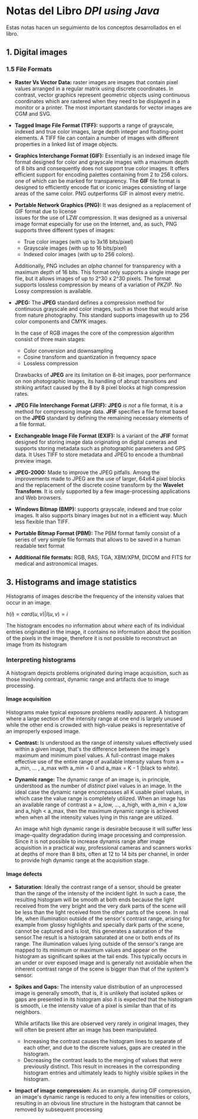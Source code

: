 # Notas del Libro *DPI using Java*

Estas notas hacen un seguimiento de los conceptos desarrollados en el libro.

## 1. Digital images

### 1.5 File Formats
* **Raster Vs Vector Data:** raster images are images that contain pixel values arranged in 
a regular matrix using discrete coordinates. In contrast, vector graphics represent geometric
objects using continuous coordinates which are rastered when they need to be displayed in a
monitor or a printer. The most important standards for vector images are CGM and SVG.

* **Tagged Image File Format (TIFF):** supports a range of grayscale, indexed and true color
images, large depth integer and floating-point elements. A TIFF file can contain a number of
images with different properties in a linked list of image objects.

* **Graphics Interchange Format (GIF):** Essentially is an indexed image file format designed
for color and grayscale images with a maximum depth of 8 bits and consequently does not support
true color images. It offers efficient support for encoding palettes containing from 2 to 256
colors. one of which can be marked for transparency. The **GIF** file format is designed to
efficiently encode flat or iconic images consisting of large areas of the same color.
PNG outperforms GIF in almost every metric.

* **Portable Network Graphics (PNG):** It was designed as a replacement of GIF format due to license     
issues for the use of LZW compression. It was designed as a universal image format especially for use
on the Internet, and, as such, PNG supports three different types of images:
    * True color images (with up to 3x16 bits/pixel)
    * Grayscale images (with up to 16 bits/pixel)
    * Indexed color images (with up to 256 colors).
    
    Additionally, PNG includes an *alpha* channel for transparency with a maximum depth of 16 bits.
    This format only supports a single image per file, but it allows images of up to 2^30 x 2^30 pixels.
    The format supports lossless compression by means of a variation of *PKZIP*. No Lossy compression is available.

* **JPEG:** The **JPEG** standard defines a compression method for continuous grayscale and color images, such as 
those that would arise from nature photography. This standard supports imageswith up to 256 color components and CMYK
images.

    In the case of RGB images the core of the compression algorithm consist of three main stages:
    * Color conversion and downsampling
    * Cosine transform and quantization in frequency space
    * Lossless compression
    
    Drawbacks of **JPEG** are its limitation on 8-bit images, poor performance on non photographic images, its
    handling of abrupt transitions and striking artifact caused by the 8 by 8 pixel blocks at high compression rates.
    
* **JPEG File Interchange Format (JFIF):** **JPEG** *is not* a file format, it is a method for compressing image data.
**JFIF** specifies a file format based on the **JPEG** standard by defining the remaining necessary elements of a file
format.

* **Exchangeable Image File Format (EXIF):** Is a variant of the **JFIF** format designed for storing image data
originating on digital cameras and supports storing metadata such as photographic parameters and GPS data. It Uses TIFF
to store metadata and JPEG to encode a thumbnail preview image.

* **JPEG-2000:** Made to improve the JPEG pitfalls. Among the improvements made to JPEG are the use of larger,
64x64 pixel blocks and the replacement of the discrete cosine transform by the **Wavelet Transform**. It is only 
supported by a few image-processing applications and Web browsers.

* **Windows Bitmap (BMP):** supports grayscale, indexed and true color images. It also supports
binary images but not in a efficient way. Much less flexible than TIFF.

* **Portable Bitmap Format (PBM):** The PBM format family consist of a series of very simple file formats that allows 
to be saved in a human readable text format

* **Additional file formats:** RGB, RAS, TGA, XBM/XPM, DICOM and FITS for medical and astronomical images.



## 3. Histograms and image statistics

Histograms of images describe the frequency of the intensity values that occur in an image.

$h(i) = card{(u, v) | I(u, v) = i}$

The histogram encodes no information about *where* each of its individual entries originated in the image,
it contains no information about the position of the pixels in the image, therefore it is not possible to reconstruct
an image from its histogram

### Interpreting histograms

A histogram depicts problems originated during image acquisition, such as those involving contrast, dynamic range 
and artifacts due to image processing.

#### Image acquisition

Histograms make typical exposure problems readily apparent. A histogram where a large section of the intensity range
at one end is largely unused while the other end is crowded with high-value peaks is representative of an improperly
exposed image.

* **Contrast:** Is understood as the range of intensity values effectively used within a given image, that's
the difference between the image's maximum and minimum pixel values. A full-contrast image makes effective use of the
entire range of available intensity values from a = a_min, ... , a_max with a_min = 0 and a_max = K - 1 (black to white).

* **Dynamic range:** The dynamic range of an image is, in principle, understood as the number of *distinct* pixel values
in an image. In the ideal case the dynamic range encompasses all K usable pixel values, in which case the value range 
is completely utilized. When an image has an available range of contrast a = a_low, ..., a_high, with
a_min < a_low and a_high < a_max, then the maximum dynamic range is achieved when when all the intensity values lying
in this range are utilized.

    An image whit high dynamic range is desirable because it will suffer less image-quality degradation during image 
    processing and compression. Since it is not possible to increase dynamis range after image acquisition in a
    practical way, professional cameras and scanners works at depths of more than 8 bits, often at 12 to 14 bits per
    channel, in order to provide high dynamic range at the acquisition stage.
    
#### Image defects

* **Saturation**: Ideally the contrast range of a sensor, should be greater than the range of the intensity of the 
incident light. In such a case, the resulting histogram will be smooth at both ends because the light received from the 
very bright and the very dark parts of the scene will be less than the light received from the other parts of the scene.
In real life, when illumination outside of the sensor's contrast range, arising for example from glossy highlights and
specially dark parts of the scene, cannot be captured and is lost, this generates a saturation of the sensor.The result
is a histogram saturated at one or both ends of its range.
The illumination values lying outside of the sensor's range are mapped to its minimum or maximum values and appear on
the histogram as significant spikes at the tail ends.
This typically occurs in an under or over exposed image and is generally not avoidable when the inherent contrast range
of the scene is bigger than that of the system's sensor.

* **Spikes and Gaps:** The intensity value distribution of an unprocessed image is generally smooth, that is, it is
unlikely that isolated spikes or gaps are presented in its histogram also it is expected that the histogram is smooth,
i.e the intensity value of a pixel is similar than that of its neighbors.

    While artifacts like this are observed very rarely in original images, they will often be present after an image
    has been manipulated.
    * Increasing the contrast causes the histogram lines to separate of each other, and due to the discrete values, gaps
    are created in the histogram.
    * Decreasing the contrast leads to the merging of values that were previously distinct. This result in increases
    in the corresponding histogram entries and ultimately leads to highly visible spikes in the histogram.

* **Impact of image compression:** As an example, during GIF compression, an image's dynamic range is reduced to only a
few intensities or colors, resulting in an obvious line structure in the histogram that cannot be removed by subsequent
processing